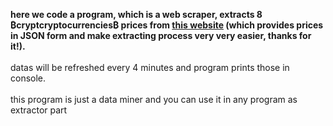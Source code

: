 <b>here we code a program, which is a web scraper, extracts 8 ₿cryptcryptocurrencies₿ prices from <a href="https://fcsapi.com/document/crypto-api">this website</a> (which provides prices in JSON form and make extracting process very very easier, thanks for it!).</b>
<br><br>datas will be refreshed every 4 minutes and program prints those in console.
<br><br>this program is just a data miner and you can use it in any program as extractor part
